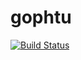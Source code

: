 gophtu
====
[![Build Status](https://travis-ci.org/pblaszczyk/gophtu.svg?branch=master)](https://travis-ci.org/pblaszczyk/gophtu)
